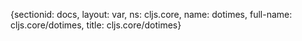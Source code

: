 {sectionid: docs, layout: var, ns: cljs.core, name: dotimes, full-name: cljs.core/dotimes,
  title: cljs.core/dotimes}
